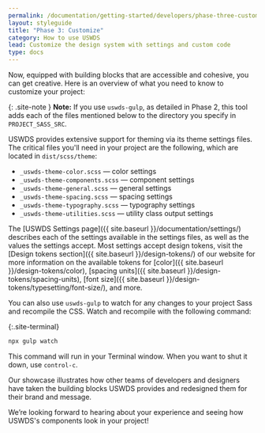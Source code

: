 ```yaml
---
permalink: /documentation/getting-started/developers/phase-three-customize/
layout: styleguide
title: "Phase 3: Customize"
category: How to use USWDS
lead: Customize the design system with settings and custom code
type: docs
---
```


Now, equipped with building blocks that are accessible and cohesive, you can get creative. Here is an overview of what you need to know to customize your project: 

{: .site-note }
**Note:** If you use `uswds-gulp`, as detailed in Phase 2, this tool adds each of the files mentioned below to the directory you specify in `PROJECT_SASS_SRC`.

USWDS provides extensive support for theming via its theme settings files. The critical files you'll need in your project are the following, which are located in `dist/scss/theme`:
-	`_uswds-theme-color.scss` — color settings
-	`_uswds-theme-components.scss` — component settings
-	`_uswds-theme-general.scss` — general settings
-	`_uswds-theme-spacing.scss` — spacing settings
- `_uswds-theme-typography.scss` — typography settings
-	`_uswds-theme-utilities.scss` — utility class output settings

The [USWDS Settings page]({{ site.baseurl }}/documentation/settings/) describes each of the settings available in the settings files, as well as the values the settings accept. Most settings accept design tokens, visit the [Design tokens section]({{ site.baseurl }}/design-tokens/) of our website for more information on the available tokens for [color]({{ site.baseurl }}/design-tokens/color), [spacing units]({{ site.baseurl }}/design-tokens/spacing-units), [font size]({{ site.baseurl }}/design-tokens/typesetting/font-size/), and more.

You can also use `uswds-gulp` to watch for any changes to your project Sass and recompile the CSS. Watch and recompile with the following command:

{:.site-terminal}
```bash
npx gulp watch
```

This command will run in your Terminal window. When you want to shut it down, use `control-c`.

Our showcase illustrates how other teams of developers and designers have taken the building blocks USWDS provides and redesigned them for their brand and message.

We’re looking forward to hearing about your experience and seeing how USWDS's components look in your project!
